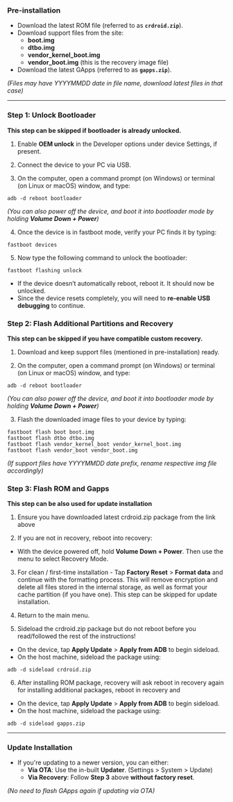 ### Pre-installation
* Download the latest ROM file (referred to as **`crdroid.zip`**).
* Download support files from the site:
  - **boot.img**
  - **dtbo.img**
  - **vendor_kernel_boot.img**
  - **vendor_boot.img** (this is the recovery image file)
* Download the latest GApps (referred to as **`gapps.zip`**).

*(Files may have YYYYMMDD date in file name, download latest files in that case)*

---

### Step 1: Unlock Bootloader
**This step can be skipped if bootloader is already unlocked.**

1. Enable **OEM unlock** in the Developer options under device Settings, if present.

2. Connect the device to your PC via USB.

3. On the computer, open a command prompt (on Windows) or terminal (on Linux or macOS) window, and type:

```
adb -d reboot bootloader
```
*(You can also power off the device, and boot it into bootloader mode by holding **Volume Down + Power**)*

4. Once the device is in fastboot mode, verify your PC finds it by typing:

```
fastboot devices
```

5. Now type the following command to unlock the bootloader:

```
fastboot flashing unlock
```
  - If the device doesn’t automatically reboot, reboot it. It should now be unlocked.
  - Since the device resets completely, you will need to **re-enable USB debugging** to continue.

### Step 2: Flash Additional Partitions and Recovery 
**This step can be skipped if you have compatible custom recovery.**

1. Download and keep support files (mentioned in pre-installation) ready.

2. On the computer, open a command prompt (on Windows) or terminal (on Linux or macOS) window, and type:

```
adb -d reboot bootloader
```
*(You can also power off the device, and boot it into bootloader mode by holding **Volume Down + Power**)*

3. Flash the downloaded image files to your device by typing:

```
fastboot flash boot boot.img
fastboot flash dtbo dtbo.img
fastboot flash vendor_kernel_boot vendor_kernel_boot.img
fastboot flash vendor_boot vendor_boot.img
```
*(If support files have YYYYMMDD date prefix, rename respective img file accordingly)*

### Step 3: Flash ROM and Gapps
**This step can be also used for update installation**

1. Ensure you have downloaded latest crdroid.zip package from the link above

2. If you are not in recovery, reboot into recovery:
  - With the device powered off, hold **Volume Down + Power**. Then use the menu to select Recovery Mode.

3. For clean / first-time installation - Tap **Factory Reset** > **Format data** and continue with the formatting process. This will remove encryption and delete all files stored in the internal storage, as well as format your cache partition (if you have one). This step can be skipped for update installation.

4. Return to the main menu.

5. Sideload the crdroid.zip package but do not reboot before you read/followed the rest of the instructions!
  - On the device, tap **Apply Update** > **Apply from ADB** to begin sideload.
  - On the host machine, sideload the package using:

```
adb -d sideload crdroid.zip
```

6. After installing ROM package, recovery will ask reboot in recovery again for installing additional packages, reboot in recovery and
  - On the device, tap **Apply Update** > **Apply from ADB** to begin sideload.
  - On the host machine, sideload the package using:

```
adb -d sideload gapps.zip
```

---

### Update Installation
* If you're updating to a newer version, you can either:
  - **Via OTA**: Use the in-built **Updater**. (Settings > System > Update)
  - **Via Recovery**: Follow **Step 3** above **without factory reset**.

*(No need to flash GApps again if updating via OTA)*

